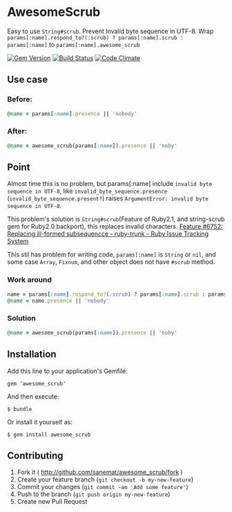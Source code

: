 # AwesomeScrub

Easy to use `String#scrub`. Prevent Invalid byte sequence in UTF-8.
Wrap `params[:name].respond_to?(:scrub) ? params[:name].scrub : params[:name]` to `params[:name].awesome_scrub`

[![Gem Version](https://badge.fury.io/rb/awesome_scrub.png)](http://badge.fury.io/rb/awesome_scrub)
[![Build Status](https://api.travis-ci.org/sanemat/awesome_scrub.png?branch=master)](https://travis-ci.org/sanemat/awesome_scrub)
[![Code Climate](https://codeclimate.com/github/sanemat/awesome_scrub.png)](https://codeclimate.com/github/sanemat/awesome_scrub)

## Use case

### Before:
```ruby
@name = params[:name].presence || 'nobody'
```

### After:
```ruby
@name = awesome_scrub(params[:name]).presence || 'noby'
```

## Point

Almost time this is no problem, but params[:name] include `invalid byte sequence in UTF-8`, like `invalid_byte_sequence.presence` (`invalid_byte_sequence.present?`) raises `ArgumentError: invalid byte sequence in UTF-8`.

This problem's solution is `String#scrub`(Feature of Ruby2.1, and string-scrub gem for Ruby2.0 backport), this replaces invalid characters. [Feature #6752: Replacing ill-formed subsequencce - ruby-trunk - Ruby Issue Tracking System](http://bugs.ruby-lang.org/issues/6752)

This stil has problem for writing code, `params[:name]` is `String` or `nil`, and some case `Array`, `Fixnum`, and other object does not have `#scrub` method.

### Work around

```ruby
name = params[:name].respond_to?(:scrub) ? params[:name].scrub : params[:name]
@name = name.presence || 'nobody'
```

### Solution
```ruby
@name = awesome_scrub(params[:name]).presence || 'noby'
```

## Installation

Add this line to your application's Gemfile:

    gem 'awesome_scrub'

And then execute:

    $ bundle

Or install it yourself as:

    $ gem install awesome_scrub

## Contributing

1. Fork it ( http://github.com/sanemat/awesome_scrub/fork )
2. Create your feature branch (`git checkout -b my-new-feature`)
3. Commit your changes (`git commit -am 'Add some feature'`)
4. Push to the branch (`git push origin my-new-feature`)
5. Create new Pull Request
